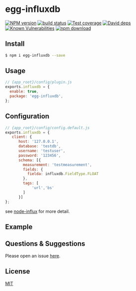 # egg-influxdb

[![NPM version][npm-image]][npm-url]
[![build status][travis-image]][travis-url]
[![Test coverage][codecov-image]][codecov-url]
[![David deps][david-image]][david-url]
[![Known Vulnerabilities][snyk-image]][snyk-url]
[![npm download][download-image]][download-url]

[npm-image]: https://img.shields.io/npm/v/egg-influxdb.svg?style=flat-square
[npm-url]: https://npmjs.org/package/egg-influxdb
[travis-image]: https://img.shields.io/travis/eggjs/egg-influxdb.svg?style=flat-square
[travis-url]: https://travis-ci.org/eggjs/egg-influxdb
[codecov-image]: https://img.shields.io/codecov/c/github/eggjs/egg-influxdb.svg?style=flat-square
[codecov-url]: https://codecov.io/github/eggjs/egg-influxdb?branch=master
[david-image]: https://img.shields.io/david/eggjs/egg-influxdb.svg?style=flat-square
[david-url]: https://david-dm.org/eggjs/egg-influxdb
[snyk-image]: https://snyk.io/test/npm/egg-influxdb/badge.svg?style=flat-square
[snyk-url]: https://snyk.io/test/npm/egg-influxdb
[download-image]: https://img.shields.io/npm/dm/egg-influxdb.svg?style=flat-square
[download-url]: https://npmjs.org/package/egg-influxdb

<!--
Description here.
-->

## Install

```bash
$ npm i egg-influxdb --save
```

## Usage

```js
// {app_root}/config/plugin.js
exports.influxdb = {
  enable: true,
  package: 'egg-influxdb',
};
```

## Configuration

```js
// {app_root}/config/config.default.js
exports.influxdb = {
   client: {
      host: '127.0.0.1',
      database: 'testdb',
      username: 'testuser',
      password: '123456',
      schema: [{
        measurement: 'testmeasurement',
        fields: {
          fielda: influxdb.FieldType.FLOAT
        },
        tags: [
            'url','bs'
        ]
      }]
};
```

see [node-influx](https://node-influx.github.io/class/src/index.js~influxdb.html) for more detail.

## Example

<!-- example here -->

## Questions & Suggestions

Please open an issue [here](https://github.com/eggjs/egg/issues).

## License

[MIT](LICENSE)
